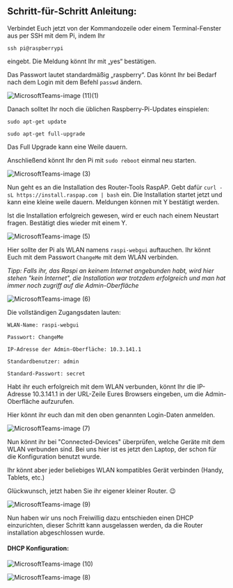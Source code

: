 ## Schritt-für-Schritt Anleitung: 

Verbindet Euch jetzt von der Kommandozeile oder einem Terminal-Fenster aus per SSH mit dem Pi, indem Ihr

`ssh pi@raspberrypi`

eingebt. Die Meldung könnt Ihr mit „yes“ bestätigen. 

Das Passwort lautet standardmäßig „raspberry“. Das könnt Ihr bei Bedarf nach dem Login mit dem Befehl `passwd` ändern.


![MicrosoftTeams-image (11)(1)](https://user-images.githubusercontent.com/89446428/139813644-96e0cb7e-ca27-4065-8680-eb661c10c51f.jpg)

Danach solltet Ihr noch die üblichen Raspberry-Pi-Updates einspielen:

`sudo apt-get update`

`sudo apt-get full-upgrade`

Das Full Upgrade kann eine Weile dauern. 

Anschließend könnt Ihr den Pi mit
`sudo reboot`
einmal neu starten.

![MicrosoftTeams-image (3)](https://user-images.githubusercontent.com/89446428/138842658-8d57187f-65f1-4912-9861-3fa60d2cbd12.jpg)

Nun geht es an die Installation des Router-Tools RaspAP.  Gebt dafür
`curl -sL https://install.raspap.com | bash` ein. 
Die Installation startet jetzt und kann eine kleine weile dauern. Meldungen können mit Y bestätigt werden. 

Ist die Installation erfolgreich gewesen, wird er euch nach einem Neustart fragen. Bestätigt dies wieder mit einem Y. 

![MicrosoftTeams-image (5)](https://user-images.githubusercontent.com/89446428/138842645-4b5d3818-e091-42b5-b7d0-e1172e4de27b.jpg)

Hier sollte der Pi als WLAN namens `raspi-webgui` auftauchen. Ihr könnt Euch mit dem Passwort `ChangeMe` mit dem WLAN verbinden.

*Tipp: Falls ihr, das Raspi an keinem Internet angebunden habt, wird hier stehen "kein Internet", die Installation war trotzdem erfolgreich und man hat immer noch zugriff auf die Admin-Oberfläche*


![MicrosoftTeams-image (6)](https://user-images.githubusercontent.com/89446428/138841017-d02363cf-2aad-4524-8b84-c52426d5c29f.png)

Die vollständigen Zugangsdaten lauten:

`WLAN-Name: raspi-webgui`

`Passwort: ChangeMe`

`IP-Adresse der Admin-Oberfläche: 10.3.141.1`

`Standardbenutzer: admin`

`Standard-Passwort: secret`

Habt ihr euch erfolgreich mit dem WLAN verbunden, könnt Ihr die IP-Adresse 10.3.141.1 in der URL-Zeile Eures Browsers eingeben, um die Admin-Oberfläche aufzurufen.

Hier könnt ihr euch dan mit den oben genannten Login-Daten anmelden. 

![MicrosoftTeams-image (7)](https://user-images.githubusercontent.com/89446428/138842332-8f780cd0-e940-4a5c-88d7-ed82d90c345e.jpg)

Nun könnt ihr bei "Connected-Devices" überprüfen, welche Geräte mit dem WLAN verbunden sind. 
Bei uns hier ist es jetzt den Laptop, der schon für die Konfiguration benutzt wurde. 

Ihr könnt aber jeder beliebiges WLAN kompatibles Gerät verbinden (Handy, Tablets, etc.) 

Glückwunsch, jetzt haben Sie ihr eigener kleiner Router. :wink:

![MicrosoftTeams-image (9)](https://user-images.githubusercontent.com/89446428/138843416-3c832a6e-d800-4748-93f8-61301b383b01.jpg)

Nun haben wir uns noch Freiwillig dazu entschieden einen DHCP einzurichten, dieser Schritt kann ausgelassen werden, da die Router installation abgeschlossen wurde. 

#### DHCP Konfiguration: 

![MicrosoftTeams-image (10)](https://user-images.githubusercontent.com/89446428/138843424-e1f35be6-6115-49dd-9514-a7046014eff6.jpg)


![MicrosoftTeams-image (8)](https://user-images.githubusercontent.com/89446428/138842948-fd450bcb-ec31-4ed7-8ca7-703c2d03a6f5.jpg)
